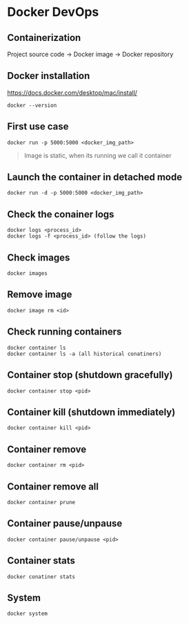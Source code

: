 # Docker DevOps

## Containerization

Project source code -> Docker image -> Docker repository

## Docker installation

https://docs.docker.com/desktop/mac/install/

```
docker --version
```

## First use case

```
docker run -p 5000:5000 <docker_img_path>
```

> Image is static, when its running we call it container

## Launch the container in detached mode

```
docker run -d -p 5000:5000 <docker_img_path>
```

## Check the conainer logs

```
docker logs <process_id>
docker logs -f <process_id> (follow the logs)
```

## Check images

```
docker images
```

## Remove image

```
docker image rm <id>
```

## Check running containers

```
docker container ls
docker container ls -a (all historical conatiners)
```

## Container stop (shutdown gracefully)

```
docker container stop <pid>
```

## Container kill (shutdown immediately)

```
docker container kill <pid>
```

## Container remove

```
docker container rm <pid>
```

## Container remove all

```
docker container prune
```

## Container pause/unpause

```
docker container pause/unpause <pid>
```

## Container stats

```
docker conatiner stats
```

## System

```
docker system
```
